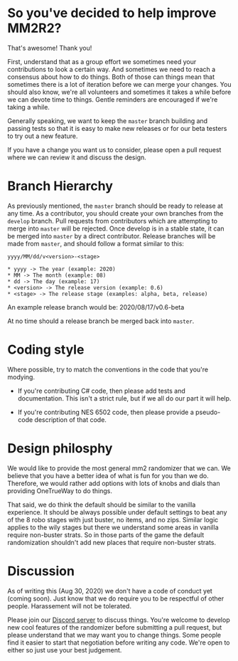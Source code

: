 # So you've decided to help improve MM2R2?

That's awesome! Thank you!

First, understand that as a group effort we sometimes need your contributions to look a certain way.
And sometimes we need to reach a consensus about how to do things. Both of those can things mean that
sometimes there is a lot of iteration before we can merge your changes. You should also know, we're
all volunteers and sometimes it takes a while before we can devote time to things. Gentle reminders
are encouraged if we're taking a while.

Generally speaking, we want to keep the `master` branch building and passing tests so that it is
easy to make new releases or for our beta testers to try out a new feature.

If you have a change you want us to consider, please open a pull request where we can review it
and discuss the design.

# Branch Hierarchy

As previously mentioned, the `master` branch should be ready to release at any time. As a contributor,
you should create your own branches from the `develop` branch. Pull requests from contributors which
are attempting to merge into `master` will be rejected. Once develop is in a stable state, it can be
merged into `master` by a direct contributor. Release branches will be made from `master`, and should
follow a format similar to this:

    yyyy/MM/dd/v<version>-<stage>
	
    * yyyy -> The year (example: 2020)
	* MM -> The month (example: 08)
	* dd -> The day (example: 17)
	* <version> -> The release version (example: 0.6)
	* <stage> -> The release stage (examples: alpha, beta, release)

An example release branch would be: 2020/08/17/v0.6-beta

At no time should a release branch be merged back into `master`.

# Coding style

Where possible, try to match the conventions in the code that you're modying.

  * If you're contributing C# code, then please add tests and documentation. This isn't a strict rule,
  but if we all do our part it will help.

  * If you're contributing NES 6502 code, then please provide a pseudo-code description of that code.

# Design philosphy

We would like to provide the most general mm2 randomizer that we can. We believe that you have a
better idea of what is fun for you than we do. Therefore, we would rather add options with lots
of knobs and dials than providing OneTrueWay to do things.

That said, we do think the default should be similar to the vanilla experience. It should be
always possible under default settings to beat any of the 8 robo stages with just buster, no
items, and no zips. Similar logic applies to the wily stages but there we understand some areas
in vanilla require non-buster strats. So in those parts of the game the default randomization
shouldn't add new places that require non-buster strats.

# Discussion

As of writing this (Aug 30, 2020) we don't have a code of conduct yet (coming soon). Just know that
we do require you to be respectful of other people. Harassement will not be tolerated.

Please join our [Discord server](https://discord.gg/CmRjkSe) to discuss things. You're welcome to develop
new cool features of the randomizer before submitting a pull request, but please understand that
we may want you to change things. Some people find it easier to start that negotiation before writing
any code. We're open to either so just use your best judgement.
